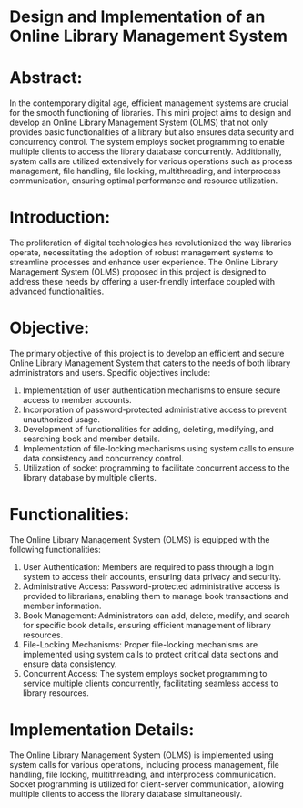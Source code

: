# Design and Implementation of an Online Library Management System

# Abstract:

In the contemporary digital age, efficient management systems are crucial for the smooth functioning of
libraries. This mini project aims to design and develop an Online Library Management System (OLMS)
that not only provides basic functionalities of a library but also ensures data security and concurrency
control. The system employs socket programming to enable multiple clients to access the library
database concurrently. Additionally, system calls are utilized extensively for various operations such as
process management, file handling, file locking, multithreading, and interprocess communication,
ensuring optimal performance and resource utilization.

# Introduction:

The proliferation of digital technologies has revolutionized the way libraries operate, necessitating the
adoption of robust management systems to streamline processes and enhance user experience. The
Online Library Management System (OLMS) proposed in this project is designed to address these needs
by offering a user-friendly interface coupled with advanced functionalities.

# Objective:

The primary objective of this project is to develop an efficient and secure Online Library Management
System that caters to the needs of both library administrators and users. Specific objectives include:
1. Implementation of user authentication mechanisms to ensure secure access to member
accounts.
2. Incorporation of password-protected administrative access to prevent unauthorized usage.
3. Development of functionalities for adding, deleting, modifying, and searching book and member
details.
4. Implementation of file-locking mechanisms using system calls to ensure data consistency and
concurrency control.
5. Utilization of socket programming to facilitate concurrent access to the library database by
multiple clients.

# Functionalities:

The Online Library Management System (OLMS) is equipped with the following functionalities:
1. User Authentication: Members are required to pass through a login system to access their
accounts, ensuring data privacy and security.
2. Administrative Access: Password-protected administrative access is provided to librarians,
enabling them to manage book transactions and member information.
3. Book Management: Administrators can add, delete, modify, and search for specific book details,
ensuring efficient management of library resources.
4. File-Locking Mechanisms: Proper file-locking mechanisms are implemented using system calls
to protect critical data sections and ensure data consistency.
5. Concurrent Access: The system employs socket programming to service multiple clients
concurrently, facilitating seamless access to library resources.

# Implementation Details:

The Online Library Management System (OLMS) is implemented using system calls for various
operations, including process management, file handling, file locking, multithreading, and interprocess
communication. Socket programming is utilized for client-server communication, allowing multiple
clients to access the library database simultaneously.
